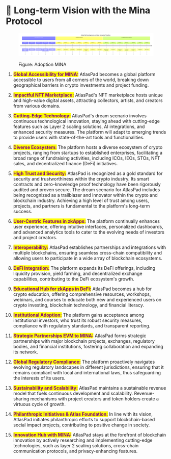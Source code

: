 # 👀 Long-term Vision with the Mina Protocol

<figure><img src="../assets/diagram(2)(1).png" alt=""><figcaption><p>Figure: Adoption MINA</p></figcaption></figure>

1. <mark style="color:purple;">**Global Accessibility for MINA:**</mark> AtlasPad becomes a global platform accessible to users from all corners of the world, breaking down geographical barriers in crypto investments and project funding.

2. <mark style="color:purple;">**Impactful NFT Marketplace:**</mark> AtlasPad's NFT marketplace hosts unique and high-value digital assets, attracting collectors, artists, and creators from various domains.

3. <mark style="color:purple;">**Cutting-Edge Technology:**</mark> AtlasPad's dream scenario involves continuous technological innovation, staying ahead with cutting-edge features such as Layer 2 scaling solutions, AI integrations, and enhanced security measures. The platform will adapt to emerging trends to provide users with state-of-the-art tools and functionalities.

4. <mark style="color:purple;">**Diverse Ecosystem:**</mark> The platform hosts a diverse ecosystem of crypto projects, ranging from startups to established enterprises, facilitating a broad range of fundraising activities, including ICOs, IEOs, STOs, NFT sales, and decentralized finance (DeFi) initiatives.

5. <mark style="color:purple;">**High Trust and Security:**</mark> AtlasPad is recognized as a gold standard for security and trustworthiness within the crypto industry. Its smart contracts and zero-knowledge proof technology have been rigorously audited and proven secure. The dream scenario for AtlasPad includes being recognized as a trailblazer and innovator within the crypto and blockchain industry. Achieving a high level of trust among users, projects, and partners is fundamental to the platform's long-term success.

6. <mark style="color:purple;">**User-Centric Features in zkApps:**</mark> The platform continually enhances user experience, offering intuitive interfaces, personalized dashboards, and advanced analytics tools to cater to the evolving needs of investors and project creators.

7. <mark style="color:purple;">**Interoperability:**</mark> AtlasPad establishes partnerships and integrations with multiple blockchains, ensuring seamless cross-chain compatibility and allowing users to participate in a wide array of blockchain ecosystems.

8. <mark style="color:purple;">**DeFi Integration:**</mark> The platform expands its DeFi offerings, including liquidity provision, yield farming, and decentralized exchange capabilities, contributing to the DeFi ecosystem's growth.

9. <mark style="color:purple;">**Educational Hub for zkApps in DeFi:**</mark> AtlasPad becomes a hub for crypto education, offering comprehensive resources, workshops, webinars, and courses to educate both new and experienced users on crypto investing, blockchain technology, and financial literacy.

10. <mark style="color:purple;">**Institutional Adoption:**</mark> The platform gains acceptance among institutional investors, who trust its robust security measures, compliance with regulatory standards, and transparent reporting.

11. <mark style="color:purple;">**Strategic Partnerships EVM to MINA:**</mark> AtlasPad forms strategic partnerships with major blockchain projects, exchanges, regulatory bodies, and financial institutions, fostering collaboration and expanding its network.

12. <mark style="color:purple;">**Global Regulatory Compliance:**</mark> The platform proactively navigates evolving regulatory landscapes in different jurisdictions, ensuring that it remains compliant with local and international laws, thus safeguarding the interests of its users.

13. <mark style="color:purple;">**Sustainability and Scalability:**</mark> AtlasPad maintains a sustainable revenue model that fuels continuous development and scalability. Revenue-sharing mechanisms with project creators and token holders create a virtuous cycle of growth.

14. <mark style="color:purple;">**Philanthropic Initiatives & Atlas Foundation:**</mark> In line with its vision, AtlasPad initiates philanthropic efforts to support blockchain-based social impact projects, contributing to positive change in society.

15. <mark style="color:purple;">**Innovation Hub with MINA:**</mark> AtlasPad stays at the forefront of blockchain innovation by actively researching and implementing cutting-edge technologies, such as layer 2 scaling solutions, cross-chain communication protocols, and privacy-enhancing features.
